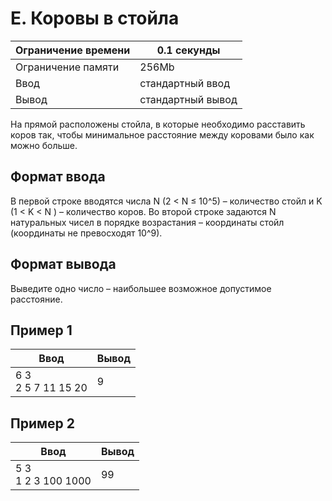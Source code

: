 # E. Коровы в стойла

| Ограничение времени |	0.1 секунды |
| ------------------- | --------- |
| Ограничение памяти  |	     256Mb |
| Ввод |	стандартный ввод |
| Вывод |	стандартный вывод |

На прямой расположены стойла, в которые необходимо расставить коров так, чтобы минимальное расcтояние между коровами было как можно больше.

## Формат ввода

В первой строке вводятся числа N (2 < N ≤ 10^5) – количество стойл и K (1 < K < N ) – количество коров. Во второй строке задаются N натуральных чисел в порядке возрастания – координаты стойл (координаты не превосходят 10^9).

## Формат вывода

Выведите одно число – наибольшее возможное допустимое расстояние.

## Пример 1

|Ввод |	Вывод |
| --- | ----- |
| 6 3 <br> 2 5 7 11 15 20 | 9 |

## Пример 2

|Ввод |	Вывод |
| --- | ----- |
| 5 3 <br> 1 2 3 100 1000 | 99 |
